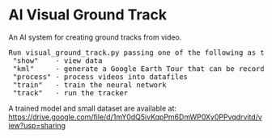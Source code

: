 # AI Visual Ground Track
An AI system for creating ground tracks from video.
<pre>
Run visual_ground_track.py passing one of the following as the argument:  
 "show"    - view data  
 "kml"     - generate a Google Earth Tour that can be recorded and used as training data  
 "process" - process videos into datafiles  
 "train"   - train the neural network  
 "track"   - run the tracker  
</pre>
A trained model and small dataset are available at:
https://drive.google.com/file/d/1mY0dQ5ivKqpPm6DmWP0Xy0PPvqdrvitd/view?usp=sharing

